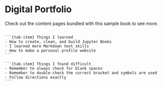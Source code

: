 # Digital Portfolio

Check out the content pages bundled with this sample book to see more.

```{tableofcontents}
```

````{tab-set}
```{tab-item} Things I learned
- How to create, clean, and build Jupyter Books
- I learned more Markdown text skills
- How to make a personal profile website
```

```{tab-item} Things I found difficult
- Remember to always check for blank spaces
- Remember to double-check the correct bracket and symbols are used
- Follow directions exactly
```
````